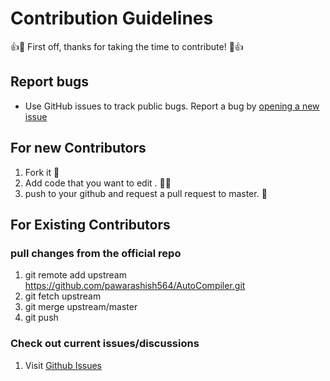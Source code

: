 # Contribution Guidelines

<!-- ----- -->
👍🎉 First off, thanks for taking the time to contribute! 🎉👍


## Report bugs

- Use GitHub issues to track public bugs. Report a bug by [opening a new issue](https://github.com/pawarashish564/AutoCompiler/issues/new) 

## For new Contributors 

1. Fork it 🍴 
2. Add code that you want to edit . 👨‍💻 
3. push to your github and request a pull request to master. 🙋

## For Existing Contributors 

### pull changes from the official repo

1. git remote add upstream https://github.com/pawarashish564/AutoCompiler.git
2. git fetch upstream
3. git merge upstream/master
4. git push

### Check out current issues/discussions

1. Visit [Github Issues](https://github.com/pawarashish564/AutoCompiler/issues)

